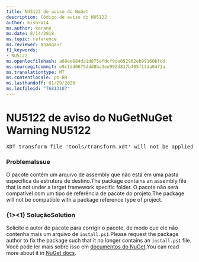```yaml
---
title: NU5122 de aviso do NuGet
description: Código de aviso do NU5122
author: mishra14
ms.author: karann
ms.date: 8/14/2018
ms.topic: reference
ms.reviewer: anangaur
f1_keywords:
- NU5122
ms.openlocfilehash: a68ee084da1d875efdcf9de052962eb99160bfdd
ms.sourcegitcommit: e9c1dd0679ddd8ba3ee992d817b405f13da0472a
ms.translationtype: MT
ms.contentlocale: pt-BR
ms.lasthandoff: 01/29/2020
ms.locfileid: "76813107"
---
```

# <a name="nuget-warning-nu5122"></a><span data-ttu-id="7676b-103">NU5122 de aviso do NuGet</span><span class="sxs-lookup"><span data-stu-id="7676b-103">NuGet Warning NU5122</span></span>
<pre>XDT transform file 'tools/transform.xdt' will not be applied when the package is installed after the migration.</pre>

### <a name="issue"></a><span data-ttu-id="7676b-104">Problema</span><span class="sxs-lookup"><span data-stu-id="7676b-104">Issue</span></span>

<span data-ttu-id="7676b-105">O pacote contém um arquivo de assembly que não está em uma pasta específica da estrutura de destino.</span><span class="sxs-lookup"><span data-stu-id="7676b-105">The package contains an assembly file that is not under a target framework specific folder.</span></span> <span data-ttu-id="7676b-106">O pacote não será compatível com um tipo de referência de pacote do projeto.</span><span class="sxs-lookup"><span data-stu-id="7676b-106">The package will not be compatible with a package reference type of project.</span></span>


### <a name="solution"></a><span data-ttu-id="7676b-107">{1&gt;&lt;1} Solução</span><span class="sxs-lookup"><span data-stu-id="7676b-107">Solution</span></span>

<span data-ttu-id="7676b-108">Solicite o autor do pacote para corrigir o pacote, de modo que ele não contenha mais um arquivo de `install.ps1`.</span><span class="sxs-lookup"><span data-stu-id="7676b-108">Please request the package author to fix the package such that it no longer contains an `install.ps1` file.</span></span> <span data-ttu-id="7676b-109">Você pode ler mais sobre isso em [documentos do NuGet](../../consume-packages/migrate-packages-config-to-package-reference.md).</span><span class="sxs-lookup"><span data-stu-id="7676b-109">You can read more about it in [NuGet docs](../../consume-packages/migrate-packages-config-to-package-reference.md).</span></span>
